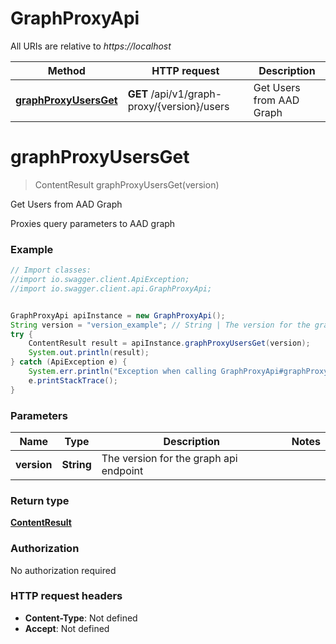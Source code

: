 # GraphProxyApi

All URIs are relative to *https://localhost*

Method | HTTP request | Description
------------- | ------------- | -------------
[**graphProxyUsersGet**](GraphProxyApi.md#graphProxyUsersGet) | **GET** /api/v1/graph-proxy/{version}/users | Get Users from AAD Graph


<a name="graphProxyUsersGet"></a>
# **graphProxyUsersGet**
> ContentResult graphProxyUsersGet(version)

Get Users from AAD Graph

Proxies query parameters to AAD graph

### Example
```java
// Import classes:
//import io.swagger.client.ApiException;
//import io.swagger.client.api.GraphProxyApi;


GraphProxyApi apiInstance = new GraphProxyApi();
String version = "version_example"; // String | The version for the graph api endpoint
try {
    ContentResult result = apiInstance.graphProxyUsersGet(version);
    System.out.println(result);
} catch (ApiException e) {
    System.err.println("Exception when calling GraphProxyApi#graphProxyUsersGet");
    e.printStackTrace();
}
```

### Parameters

Name | Type | Description  | Notes
------------- | ------------- | ------------- | -------------
 **version** | **String**| The version for the graph api endpoint |

### Return type

[**ContentResult**](ContentResult.md)

### Authorization

No authorization required

### HTTP request headers

 - **Content-Type**: Not defined
 - **Accept**: Not defined

